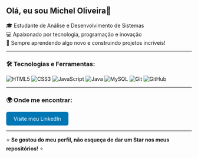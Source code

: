 ## Olá, eu sou Michel Oliveira👋

🎓 Estudante de Análise e Desenvolvimento de Sistemas <br>
💻 Apaixonado por tecnologia, programação e inovação <br>
🚀 Sempre aprendendo algo novo e construindo projetos incríveis!

---

### 🛠 Tecnologias e Ferramentas:

![HTML5](https://img.shields.io/badge/HTML5-E34F26?style=for-the-badge&logo=html5&logoColor=white)
![CSS3](https://img.shields.io/badge/CSS3-1572B6?style=for-the-badge&logo=css3&logoColor=white)
![JavaScript](https://img.shields.io/badge/JavaScript-F7DF1E?style=for-the-badge&logo=javascript&logoColor=black)
![Java](https://img.shields.io/badge/Java-007396?style=for-the-badge&logo=java&logoColor=white)
![MySQL](https://img.shields.io/badge/MySQL-4479A1?style=for-the-badge&logo=mysql&logoColor=white)
![Git](https://img.shields.io/badge/Git-F05032?style=for-the-badge&logo=git&logoColor=white)
![GitHub](https://img.shields.io/badge/GitHub-181717?style=for-the-badge&logo=github&logoColor=white)

---

### 🌍 Onde me encontrar:

<a href="https://www.linkedin.com/in/michel-oliveira-correia-da-silva-5b8b38355" target="_blank" style="display: inline-block; padding: 10px 20px; background-color: #0077b5; color: white; text-align: center; border-radius: 5px; text-decoration: none;">Visite meu LinkedIn</a>



---

⭐️ **Se gostou do meu perfil, não esqueça de dar um Star nos meus repositórios!** ⭐️
